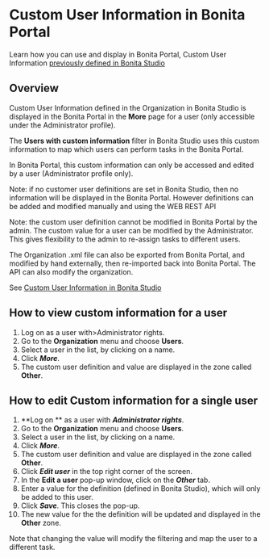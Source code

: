 # Custom User Information in Bonita Portal

Learn how you can use and display in Bonita Portal, Custom User Information [previously defined in Bonita Studio](custom-user-information-in-bonita-bpm-studio.md)

## Overview

Custom User Information defined in the Organization in Bonita Studio is displayed in the Bonita Portal in the **More** page for a user (only accessible under the Administrator profile).

The **Users with custom information** filter in Bonita Studio uses this custom information to map which users can perform tasks in the Bonita Portal.

In Bonita Portal, this custom information can only be accessed and edited by a user (Administrator profile only).

Note: if no customer user definitions are set in Bonita Studio, then no information will be displayed in the Bonita Portal. However definitions can be added and modified manually and using the WEB REST API

Note: the custom user definition cannot be modified in Bonita Portal by the admin. The custom value for a user can be modified by the Administrator.  
This gives flexibility to the admin to re-assign tasks to different users.

The Organization .xml file can also be exported from Bonita Portal, and modified by hand externally, then re-imported back into Bonita Portal.
The API can also modify the organization.

See [Custom User Information in Bonita Studio](custom-user-information-in-bonita-bpm-studio.md)

## How to view custom information for a user

1. Log on as a user with\>Administrator rights.
1. Go to the **Organization** menu and choose **Users**.
1. Select a user in the list, by clicking on a name.
1. Click _**More**_.
1. The custom user definition and value are displayed in the zone called **Other**.

## How to edit Custom information for a single user

1. **Log on ** as a user with _**Administrator rights**_.
1. Go to the **Organization** menu and choose **Users**.
1. Select a user in the list, by clicking on a name.
1. Click _**More**_.
1. The custom user definition and value are displayed in the zone called **Other**.
1. Click _**Edit user**_ in the top right corner of the screen.
1. In the **Edit a user** pop-up window, click on the _**Other**_ tab.
1. Enter a value for the definition (defined in Bonita Studio), which will only be added to this user.
1. Click _**Save**_. This closes the pop-up.
1. The new value for the the definition will be updated and displayed in the **Other** zone.

Note that changing the value will modify the filtering and map the user to a different task.
